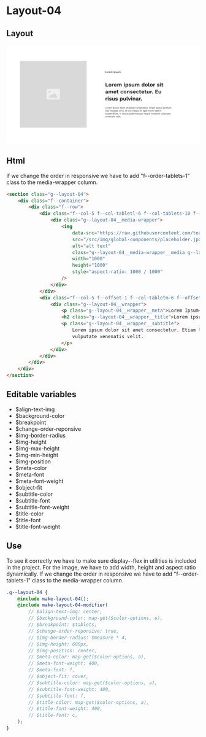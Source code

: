 # Layout-04

## Layout

![alt text][layout-04]

[layout-04]: /src/img/global-components/layout/layout-04.png

## Html

If we change the order in responsive we have to add "f--order-tablets-1" class to the media-wrapper column.

```html
<section class="g--layout-04">
    <div class="f--container">
        <div class="f--row">
            <div class="f--col-5 f--col-tabletl-6 f--col-tablets-10 f--offset-tablets-1 f--col-mobile-12 f--offset-mobile-0 display--flex">
                <div class="g--layout-04__media-wrapper">
                    <img
                        data-src="https://raw.githubusercontent.com/team-thunderfoot/ui/main/src/img/global-components/img-placeholder.jpg"
                        src="/src/img/global-components/placeholder.jpg"
                        alt="alt text"
                        class="g--layout-04__media-wrapper__media g--lazy-01 f--ar"
                        width="1000"
                        height="1000"
                        style="aspect-ratio: 1000 / 1000"
                    />
                </div>
            </div>
            <div class="f--col-5 f--offset-1 f--col-tabletm-6 f--offset-tabletm-0 f--col-tablets-10 f--offset-tablets-1 f--col-mobile-12 f--offset-mobile-0 display--flex">
                <div class="g--layout-04__wrapper">
                    <p class="g--layout-04__wrapper__meta">Lorem Ipsum</p>
                    <h2 class="g--layout-04__wrapper__title">Lorem ipsum dolor sit amet consectetur.</h2>
                    <p class="g--layout-04__wrapper__subtitle">
                        Lorem ipsum dolor sit amet consectetur. Etiam lectus pretium nisl volutpat urna. Id orci neque sit eget morbi sed in suspendisse. In lectus pellentesque neque molestie
                        vulputate venenatis velit.
                    </p>
                </div>
            </div>
        </div>
    </div>
</section>
```

## Editable variables

-   $align-text-img
-   $background-color
-   $breakpoint
-   $change-order-reponsive
-   $img-border-radius
-   $img-height
-   $img-max-height
-   $img-min-height
-   $img-position
-   $meta-color
-   $meta-font
-   $meta-font-weight
-   $object-fit
-   $subtitle-color
-   $subtitle-font
-   $subtitle-font-weight
-   $title-color
-   $title-font
-   $title-font-weight

## Use

To see it correctly we have to make sure display--flex in utilities is included in the project.
For the image, we have to add width, height and aspect ratio dynamically.
If we change the order in responsive we have to add "f--order-tablets-1" class to the media-wrapper column.

```scss
.g--layout-04 {
    @include make-layout-04();
    @include make-layout-04-modifier(
        // $align-text-img: center,
        // $background-color: map-get($color-options, e),
        // $breakpoint: $tablets,
        // $change-order-reponsive: true,
        // $img-border-radius: $measure * 4,
        // $img-height: 600px,
        // $img-position: center,
        // $meta-color: map-get($color-options, a),
        // $meta-font-weight: 400,
        // $meta-font: f,
        // $object-fit: cover,
        // $subtitle-color: map-get($color-options, a),
        // $subtitle-font-weight: 400,
        // $subtitle-font: f,
        // $title-color: map-get($color-options, a),
        // $title-font-weight: 400,
        // $title-font: c,
    );
}
```
